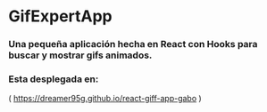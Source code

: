 # GifExpertApp

### Una pequeña aplicación hecha en React con Hooks para buscar y mostrar gifs animados.

### Esta desplegada en:

( https://dreamer95g.github.io/react-giff-app-gabo )
